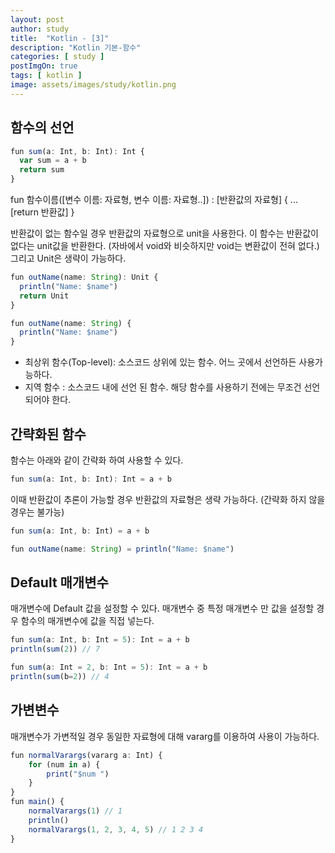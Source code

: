 ```yaml
---
layout: post
author: study
title:  "Kotlin - [3]"
description: "Kotlin 기본-함수"
categories: [ study ]
postImgOn: true
tags: [ kotlin ]
image: assets/images/study/kotlin.png
---
```

 

## 함수의 선언

```javascript
fun sum(a: Int, b: Int): Int {
  var sum = a + b
  return sum
}
```

fun 함수이름([변수 이름: 자료형, 변수 이름: 자료형..]) : [반환값의 자료형] {
  ...
  [return 반환값]
}

반환값이 없는 함수일 경우 반환값의 자료형으로 unit을 사용한다. 이 함수는 반환값이 없다는 unit값을 반환한다. (자바에서 void와 비슷하지만 void는 변환값이 전혀 없다.) 그리고 Unit은 생략이 가능하다.

```javascript
fun outName(name: String): Unit {
  println("Name: $name")
  return Unit
}
```

```javascript
fun outName(name: String) {
  println("Name: $name")
}
```


- 최상위 함수(Top-level): 소스코드 상위에 있는 함수. 
어느 곳에서 선언하든 사용가능하다.
- 지역 함수 : 소스코드 내에 선언 된 함수.
해당 함수를 사용하기 전에는 무조건 선언되어야 한다.


## 간략화된 함수

함수는 아래와 같이 간략화 하여 사용할 수 있다.

```javascript
fun sum(a: Int, b: Int): Int = a + b 
```

이때 반환값이 추론이 가능할 경우 반환값의 자료형은 생략 가능하다. (간략화 하지 않을 경우는 불가능)

```javascript
fun sum(a: Int, b: Int) = a + b 
```

```javascript
fun outName(name: String) = println("Name: $name")
```

## Default 매개변수
매개변수에 Default 값을 설정할 수 있다.
매개변수 중 특정 매개변수 만 값을 설정할 경우 함수의 매개변수에 값을 직접 넣는다.

```javascript
fun sum(a: Int, b: Int = 5): Int = a + b 
println(sum(2)) // 7
```

```javascript
fun sum(a: Int = 2, b: Int = 5): Int = a + b 
println(sum(b=2)) // 4
```

## 가변변수
매개변수가 가변적일 경우 동일한 자료형에 대해 vararg를 이용하여 사용이 가능하다.
```javascript
fun normalVarargs(vararg a: Int) {
    for (num in a) {
        print("$num ")
    }
}
fun main() {
    normalVarargs(1) // 1
    println()
    normalVarargs(1, 2, 3, 4, 5) // 1 2 3 4
}

```